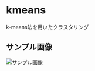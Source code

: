 # kmeans
k-means法を用いたクラスタリング 

## サンプル画像
<img src="https://github.com/Penguin8885/kmeans/blob/master/fig/fig.gif" alt="サンプル画像" title="サンプル画像">
